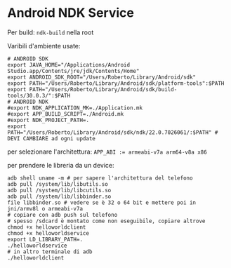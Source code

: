 Android NDK Service
===================

Per build: `ndk-build` nella root

Varibili d'ambiente usate:
```
# ANDROID SDK
export JAVA_HOME="/Applications/Android Studio.app/Contents/jre/jdk/Contents/Home"
export ANDROID_SDK_ROOT="/Users/Roberto/Library/Android/sdk"
export PATH="/Users/Roberto/Library/Android/sdk/platform-tools":$PATH
export PATH="/Users/Roberto/Library/Android/sdk/build-tools/30.0.3/":$PATH
# ANDROID NDK
#export NDK_APPLICATION_MK=./Application.mk
#export APP_BUILD_SCRIPT=./Android.mk
#export NDK_PROJECT_PATH=.
export PATH="/Users/Roberto/Library/Android/sdk/ndk/22.0.7026061/:$PATH" # DEVI CAMBIARE ad ogni update
```

per selezionare l'architettura:
`APP_ABI := armeabi-v7a arm64-v8a x86`

per prendere le libreria da un device:
```
adb shell uname -m # per sapere l'architettura del telefono
adb pull /system/lib/libutils.so
adb pull /system/lib/libcutils.so
adb pull /system/lib/libbinder.so
file libbinder.so # vedere se è 32 o 64 bit e mettere poi in jni/armv8l o armeabi-v7a
# copiare con adb push sul telefono
# spesso /sdcard è montato come non eseguibile, copiare altrove 
chmod +x helloworldclient
chmod +x helloworldservice
export LD_LIBRARY_PATH=.
./helloworldservice
# in altro terminale di adb
./helloworldclient
```

